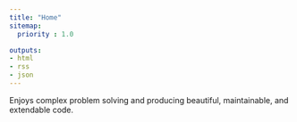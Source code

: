 ```yaml
---
title: "Home"
sitemap:
  priority : 1.0

outputs:
- html
- rss
- json
---
```

Enjoys complex problem solving and producing beautiful, maintainable, and extendable code.
